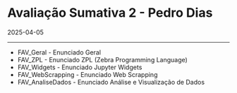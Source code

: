 # Avaliação Sumativa 2 - Pedro Dias
2025-04-05

***

* FAV_Geral        - Enunciado Geral
* FAV_ZPL          - Enunciado ZPL (Zebra Programming Language)
* FAV_Widgets      - Enunciado Jupyter Widgets
* FAV_WebScrapping - Enunciado Web Scrapping
* FAV_AnaliseDados - Enunciado Análise e Visualização de Dados

